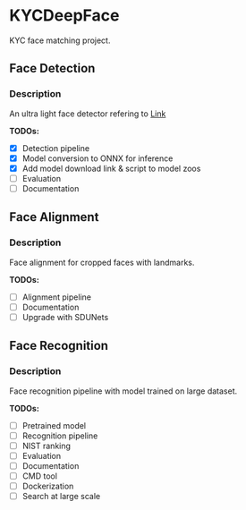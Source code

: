 # KYCDeepFace
KYC face matching project.
## Face Detection
### Description
An ultra light face detector refering to [Link](https://github.com/Linzaer/Ultra-Light-Fast-Generic-Face-Detector-1MB)

**TODOs:**
- [X] Detection pipeline
- [X] Model conversion to ONNX for inference
- [X] Add model download link & script to model zoos
- [ ] Evaluation
- [ ] Documentation
## Face Alignment
### Description
Face alignment for cropped faces with landmarks.

**TODOs:**
- [ ] Alignment pipeline
- [ ] Documentation
- [ ] Upgrade with SDUNets
## Face Recognition
### Description
Face recognition pipeline with model trained on large dataset.

**TODOs:**
- [ ] Pretrained model
- [ ] Recognition pipeline
- [ ] NIST ranking
- [ ] Evaluation
- [ ] Documentation
- [ ] CMD tool
- [ ] Dockerization
- [ ] Search at large scale
